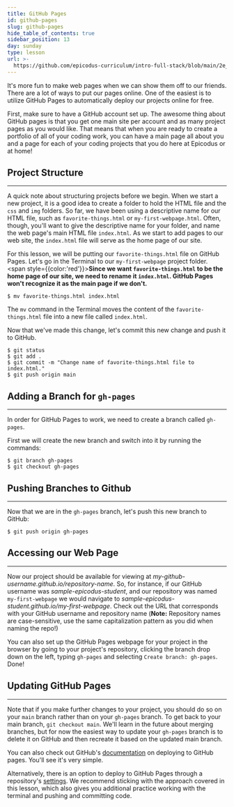 ```yaml
---
title: GitHub Pages
id: github-pages
slug: github-pages
hide_table_of_contents: true
sidebar_position: 13
day: sunday
type: lesson
url: >-
  https://github.com/epicodus-curriculum/intro-full-stack/blob/main/2e_github_pages.md
---
```


It's more fun to make web pages when we can show them off to our friends. There are a lot of ways to put our pages online. One of the easiest is to utilize GitHub Pages to automatically deploy our projects online for free.

First, make sure to have a GitHub account set up. The awesome thing about GitHub pages is that you get one main site per account and as many project pages as you would like. That means that when you are ready to create a portfolio of all of your coding work, you can have a main page all about you and a page for each of your coding projects that you do here at Epicodus or at home!

## Project Structure

---

A quick note about structuring projects before we begin. When we start a new project, it is a good idea to create a folder to hold the HTML file and the `css` and `img` folders. So far, we have been using a descriptive name for our HTML file, such as `favorite-things.html` or `my-first-webpage.html`. Often, though, you'll want to give the descriptive name for your folder, and name the web page's main HTML file `index.html`. As we start to add pages to our web site, the `index.html` file will serve as the home page of our site.

For this lesson, we will be putting our `favorite-things.html` file on GitHub Pages. Let's go in the Terminal to our `my-first-webpage` project folder. <span style={{color:'red'}}>**Since we want `favorite-things.html` to be the home page of our site, we need to rename it `index.html`. GitHub Pages won't recognize it as the main page if we don't.**</span>

```
$ mv favorite-things.html index.html
```

The `mv` command in the Terminal moves the content of the `favorite-things.html` file into a new file called `index.html`.

Now that we've made this change, let's commit this new change and push it to GitHub.

```
$ git status
$ git add .
$ git commit -m "Change name of favorite-things.html file to index.html."
$ git push origin main
```

## Adding a Branch for `gh-pages`

---

In order for GitHub Pages to work, we need to create a branch called `gh-pages`.

First we will create the new branch and switch into it by running the commands:

```
$ git branch gh-pages
$ git checkout gh-pages
```

## Pushing Branches to Github

---

Now that we are in the `gh-pages` branch, let's push this new branch to GitHub:

```
$ git push origin gh-pages
```

## Accessing our Web Page

---

Now our project should be available for viewing at _my-github-username.github.io/repository-name_. So, for instance, if our GitHub username was _sample-epicodus-student_, and our repository was named `my-first-webpage` we would navigate to _sample-epicodus-student.github.io/my-first-webpage_. Check out the URL that corresponds with your GitHub username and repository name (**Note:** Repository names are case-sensitive, use the same capitalization pattern as you did when naming the repo!)

You can also set up the GitHub Pages webpage for your project in the browser by going to your project's repository, clicking the branch drop down on the left, typing `gh-pages` and selecting `Create branch: gh-pages`. Done!

## Updating GitHub Pages

---

Note that if you make further changes to your project, you should do so on your `main` branch rather than on your `gh-pages` branch. To get back to your main branch, `git checkout main`.  We'll learn in the future about merging branches, but for now the easiest way to update your `gh-pages` branch is to delete it on GitHub and then recreate it based on the updated main branch.

You can also check out GitHub's [documentation](https://pages.github.com/) on deploying to GitHub pages. You'll see it's very simple.

Alternatively, there is an option to deploy to GitHub Pages through a repository's [settings](https://docs.github.com/en/free-pro-team@latest/github/working-with-github-pages/configuring-a-publishing-source-for-your-github-pages-site). We recommend sticking with the approach covered in this lesson, which also gives you additional practice working with the terminal and pushing and committing code.